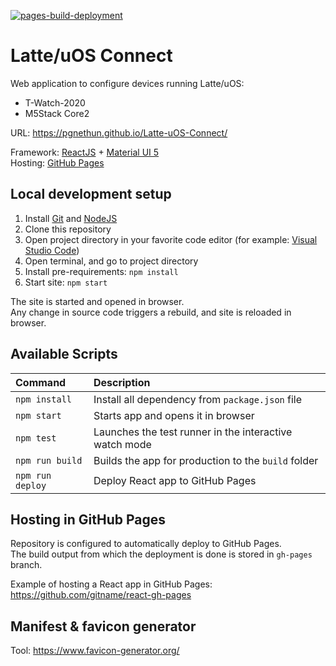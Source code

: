 [![pages-build-deployment](https://github.com/PGNetHun/Latte-uOS-Connect/actions/workflows/pages/pages-build-deployment/badge.svg)](https://github.com/PGNetHun/Latte-uOS-Connect/actions/workflows/pages/pages-build-deployment)


# Latte/uOS Connect

Web application to configure devices running Latte/uOS:
- T-Watch-2020
- M5Stack Core2

URL: <https://pgnethun.github.io/Latte-uOS-Connect/>

Framework: [ReactJS](https://reactjs.org/) + [Material UI 5](https://mui.com/)\
Hosting: [GitHub Pages](https://pages.github.com/)

## Local development setup

1. Install [Git](https://git-scm.com/) and [NodeJS](https://nodejs.org/)
2. Clone this repository
3. Open project directory in your favorite code editor (for example: [Visual Studio Code](https://code.visualstudio.com/))
4. Open terminal, and go to project directory
5. Install pre-requirements: `npm install`
6. Start site: `npm start`

The site is started and opened in browser.\
Any change in source code triggers a rebuild, and site is reloaded in browser.

## Available Scripts

|Command| Description |
|:------|:------------|
|`npm install`|Install all dependency from `package.json` file|
|`npm start`|Starts app and opens it in browser|
|`npm test`|Launches the test runner in the interactive watch mode|
|`npm run build`|Builds the app for production to the `build` folder|
|`npm run deploy`|Deploy React app to GitHub Pages|

## Hosting in GitHub Pages

Repository is configured to automatically deploy to GitHub Pages.\
The build output from which the deployment is done is stored in `gh-pages` branch.

Example of hosting a React app in GitHub Pages: <https://github.com/gitname/react-gh-pages>

## Manifest & favicon generator

Tool: https://www.favicon-generator.org/

